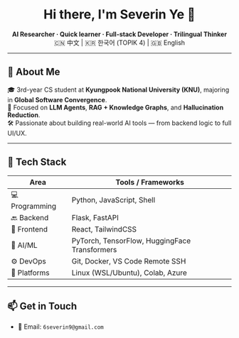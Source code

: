 <h1 align="center">Hi there, I'm Severin Ye 👋</h1>
<p align="center">
  <b>AI Researcher · Quick learner · Full-stack Developer · Trilingual Thinker</b><br>
  🇨🇳 中文 | 🇰🇷 한국어 (TOPIK 4) | 🇬🇧 English
</p>

---

## 🧠 About Me

🎓 3rd-year CS student at **Kyungpook National University (KNU)**, majoring in **Global Software Convergence**.  
🔬 Focused on **LLM Agents**, **RAG + Knowledge Graphs**, and **Hallucination Reduction**.  
🛠 Passionate about building real-world AI tools — from backend logic to full UI/UX.  

---

## 🧰 Tech Stack

| Area         | Tools / Frameworks |
|--------------|---------------------|
| 💻 Programming | Python, JavaScript, Shell |
| 🔙 Backend     | Flask, FastAPI |
| 🎨 Frontend    | React, TailwindCSS |
| 🧠 AI/ML       | PyTorch, TensorFlow, HuggingFace Transformers |
| ⚙️ DevOps     | Git, Docker, VS Code Remote SSH |
| 🧱 Platforms   | Linux (WSL/Ubuntu), Colab, Azure |


---

## 📫 Get in Touch

- 📧 Email: `6severin9@gmail.com`  



